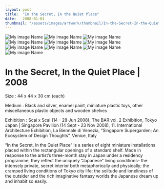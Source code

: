 ```yaml
---
layout: post
title:  "In the Secret, In the Quiet Place"
date:   2008-01-01
thumbnail: "/assets/images/artwork/thumbnail/In-the-Secret-In-the-Quiet-Place-2008.jpg"
---
```


![My image Name](/assets/images/artwork/In-the-Secret-In-the-Quiet_01.jpg)
![My image Name](/assets/images/artwork/In-the-Secret-In-the-Quiet_02.jpg)
![My image Name](/assets/images/artwork/In-the-Secret-In-the-Quiet_03.jpg)
![My image Name](/assets/images/artwork/In-the-Secret-In-the-Quiet_04.jpg)
![My image Name](/assets/images/artwork/In-the-Secret-In-the-Quiet_05.jpg)
![My image Name](/assets/images/artwork/In-the-Secret-In-the-Quiet_06.jpg)
![My image Name](/assets/images/artwork/In-the-Secret-In-the-Quiet_07.jpg)
![My image Name](/assets/images/artwork/In-the-Secret-In-the-Quiet_08.jpg)
![My image Name](/assets/images/artwork/In-the-Secret-In-the-Quiet_09.jpg)
![My image Name](/assets/images/artwork/In-the-Secret-In-the-Quiet_10.jpg)

# In the Secret, In the Quiet Place | 2008

Size
: 44 x 44 x 30 cm (each)

Medium
: Black and silver, enamel paint, miniature plastic toys, other miscellaneous plastic objects and wooden shelves</p>

Exhibition
: Scai x Scai (14 - 28 Jun 2008), The BAR vol. 2 Exhibition, Tokyo Japan &#124; Singapore Pavilion (14 Sept - 23 Nov 2008), 11. International Architecture Exhibition, La Biennale di Venezia, “Singapore Supergarden; An Ecosystem of Design Thoughts”, Venice, Italy
         
“In the Secret, In the Quiet Place” is a series of eight miniature installations placed within the rectangular openings of a standard shelf.   Made in response to the artist’s three-month stay in Japan under a residency programme, they reflect the uniquely “Japanese” living conditions– the intensely private, secret interior both metaphorically and physically; the cramped living conditions of Tokyo city life; the solitude and loneliness of the outsider and the rich imaginative fantasy worlds the Japanese dream up and inhabit so easily.